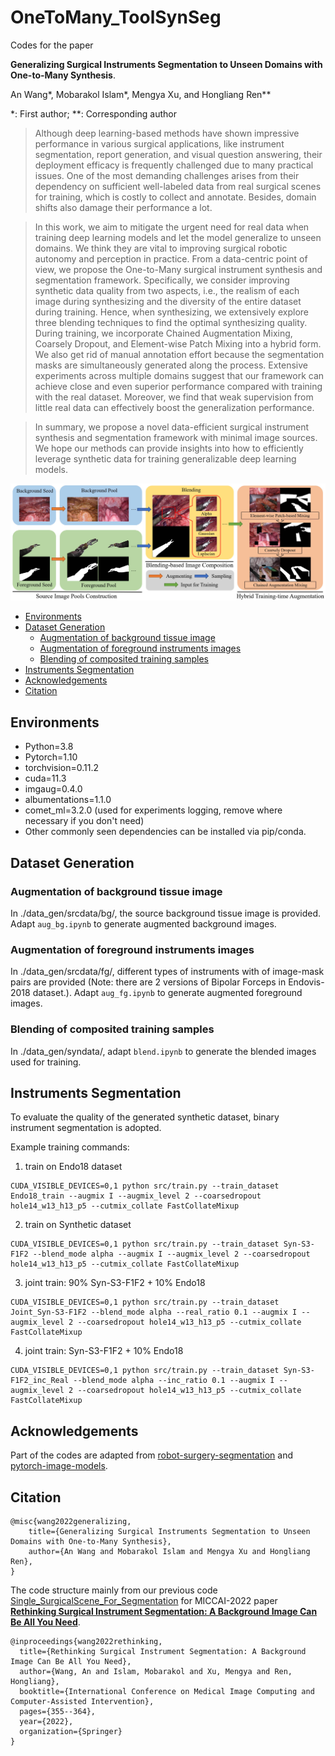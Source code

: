 # OneToMany_ToolSynSeg
Codes for the paper 

**Generalizing Surgical Instruments Segmentation to Unseen Domains with One-to-Many Synthesis**.

An Wang*, Mobarakol Islam*, Mengya Xu, and Hongliang Ren**

*: First author; **: Corresponding author

> Although deep learning-based methods have shown impressive performance in various surgical applications, like instrument segmentation, report generation, and visual question answering, their deployment efficacy is frequently challenged due to many practical issues. One of the most demanding challenges arises from their dependency on sufficient well-labeled data from real surgical scenes for training, which is costly to collect and annotate. Besides, domain shifts also damage their performance a lot.

> In this work, we aim to mitigate the urgent need for real data when training deep learning models and let the model generalize to unseen domains. We think they are vital to improving surgical robotic autonomy and perception in practice. From a data-centric point of view, we propose the One-to-Many surgical instrument synthesis and segmentation framework. Specifically, we consider improving synthetic data quality from two aspects, i.e., the realism of each image during synthesizing and the diversity of the entire dataset during training. Hence, when synthesizing, we extensively explore three blending techniques to find the optimal synthesizing quality. During training, we incorporate Chained Augmentation Mixing, Coarsely Dropout, and Element-wise Patch Mixing into a hybrid form. We also get rid of manual annotation effort because the segmentation masks are simultaneously generated along the process. Extensive experiments across multiple domains suggest that our framework can achieve close and even superior performance compared with training with the real dataset. Moreover, we find that weak supervision from little real data can effectively boost the generalization performance.

> In summary, we propose a novel data-efficient surgical instrument synthesis and segmentation framework with minimal image sources. We hope our methods can provide insights into how to efficiently leverage synthetic data for training generalizable deep learning models.

![overall_framework](overall_framework.jpeg)


  - [Environments](#environments)
  - [Dataset Generation](#dataset-generation)
    - [Augmentation of background tissue image](#augmentation-of-background-tissue-image)
    - [Augmentation of foreground instruments images](#augmentation-of-foreground-instruments-images)
    - [Blending of composited training samples](#blending-of-composited-training-samples)
  - [Instruments Segmentation](#instruments-segmentation)
  - [Acknowledgements](#acknowledgements)
  - [Citation](#citation)

## Environments

* Python=3.8
* Pytorch=1.10
* torchvision=0.11.2
* cuda=11.3
* imgaug=0.4.0
* albumentations=1.1.0
* comet_ml=3.2.0 (used for experiments logging, remove where necessary if you don't need)
* Other commonly seen dependencies can be installed via pip/conda.

## Dataset Generation

### Augmentation of background tissue image
In ./data_gen/srcdata/bg/, the source background tissue image is provided. Adapt `aug_bg.ipynb` to generate augmented background images.

### Augmentation of foreground instruments images
In ./data_gen/srcdata/fg/, different types of instruments with of image-mask pairs are provided (Note: there are 2 versions of Bipolar Forceps in Endovis-2018 dataset.). Adapt `aug_fg.ipynb` to generate augmented foreground images.

### Blending of composited training samples
In ./data_gen/syndata/, adapt `blend.ipynb` to generate the blended images used for training.

## Instruments Segmentation

To evaluate the quality of the generated synthetic dataset, binary instrument segmentation is adopted. 

Example training commands:

1. train on Endo18 dataset
```
CUDA_VISIBLE_DEVICES=0,1 python src/train.py --train_dataset Endo18_train --augmix I --augmix_level 2 --coarsedropout hole14_w13_h13_p5 --cutmix_collate FastCollateMixup
```

2. train on Synthetic dataset
```
CUDA_VISIBLE_DEVICES=0,1 python src/train.py --train_dataset Syn-S3-F1F2 --blend_mode alpha --augmix I --augmix_level 2 --coarsedropout hole14_w13_h13_p5 --cutmix_collate FastCollateMixup
```

3. joint train: 90% Syn-S3-F1F2 + 10% Endo18
```
CUDA_VISIBLE_DEVICES=0,1 python src/train.py --train_dataset Joint_Syn-S3-F1F2 --blend_mode alpha --real_ratio 0.1 --augmix I --augmix_level 2 --coarsedropout hole14_w13_h13_p5 --cutmix_collate FastCollateMixup
```

4. joint train: Syn-S3-F1F2 + 10% Endo18
```
CUDA_VISIBLE_DEVICES=0,1 python src/train.py --train_dataset Syn-S3-F1F2_inc_Real --blend_mode alpha --inc_ratio 0.1 --augmix I --augmix_level 2 --coarsedropout hole14_w13_h13_p5 --cutmix_collate FastCollateMixup
```


## Acknowledgements

Part of the codes are adapted from [robot-surgery-segmentation](https://github.com/ternaus/robot-surgery-segmentation) and [pytorch-image-models](https://github.com/rwightman/pytorch-image-models).

## Citation
```
@misc{wang2022generalizing,
    title={Generalizing Surgical Instruments Segmentation to Unseen Domains with One-to-Many Synthesis},
    author={An Wang and Mobarakol Islam and Mengya Xu and Hongliang Ren},
}
```
The code structure mainly from our previous code [Single_SurgicalScene_For_Segmentation](https://github.com/lofrienger/Single_SurgicalScene_For_Segmentation) for MICCAI-2022 paper [**Rethinking Surgical Instrument Segmentation: A Background Image Can Be All You Need**](https://arxiv.org/abs/2206.11804).
```
@inproceedings{wang2022rethinking,
  title={Rethinking Surgical Instrument Segmentation: A Background Image Can Be All You Need},
  author={Wang, An and Islam, Mobarakol and Xu, Mengya and Ren, Hongliang},
  booktitle={International Conference on Medical Image Computing and Computer-Assisted Intervention},
  pages={355--364},
  year={2022},
  organization={Springer}
}
```
